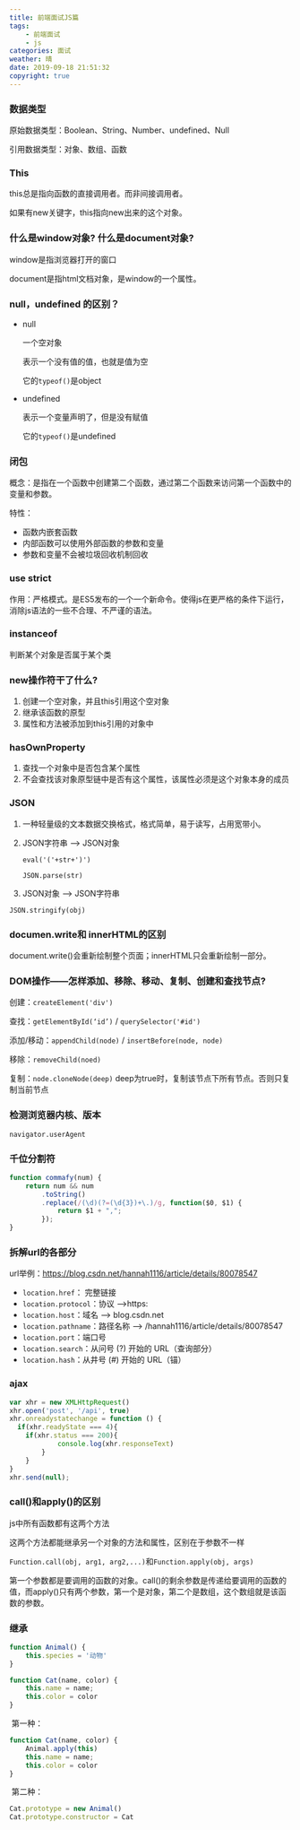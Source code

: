 ```yaml
---
title: 前端面试JS篇
tags: 
    - 前端面试
    - js
categories: 面试
weather: 晴
date: 2019-09-18 21:51:32
copyright: true
---
```




### 数据类型

原始数据类型：Boolean、String、Number、undefined、Null

引用数据类型：对象、数组、函数



### This

this总是指向函数的直接调用者。而非间接调用者。

如果有new关键字，this指向new出来的这个对象。



### 什么是window对象? 什么是document对象?

window是指浏览器打开的窗口

document是指html文档对象，是window的一个属性。



### null，undefined 的区别？

- null

  一个空对象

  表示一个没有值的值，也就是值为空

  它的`typeof()`是object

- undefined

  表示一个变量声明了，但是没有赋值

  它的`typeof()`是undefined



### 闭包

概念：是指在一个函数中创建第二个函数，通过第二个函数来访问第一个函数中的变量和参数。

特性：

- 函数内嵌套函数
- 内部函数可以使用外部函数的参数和变量
- 参数和变量不会被垃圾回收机制回收



### use strict

作用：严格模式。是ES5发布的一个一个新命令。使得js在更严格的条件下运行，消除js语法的一些不合理、不严谨的语法。



### instanceof

判断某个对象是否属于某个类



### new操作符干了什么?

1. 创建一个空对象，并且this引用这个空对象
2. 继承该函数的原型
3. 属性和方法被添加到this引用的对象中



### hasOwnProperty

1. 查找一个对象中是否包含某个属性
2. 不会查找该对象原型链中是否有这个属性，该属性必须是这个对象本身的成员



### JSON

1. 一种轻量级的文本数据交换格式，格式简单，易于读写，占用宽带小。

2. JSON字符串 --> JSON对象

   `eval('('+str+')')`

   `JSON.parse(str)`

3.  JSON对象 --> JSON字符串

   `JSON.stringify(obj)`



### documen.write和 innerHTML的区别

document.write()会重新绘制整个页面；innerHTML只会重新绘制一部分。



### DOM操作——怎样添加、移除、移动、复制、创建和查找节点?

创建：`createElement('div')`

查找：`getElementById(‘id’)` / `querySelector('#id')`

添加/移动：`appendChild(node)` /  `insertBefore(node, node)`

移除：`removeChild(noed)`

复制：`node.cloneNode(deep)`  deep为true时，复制该节点下所有节点。否则只复制当前节点



### 检测浏览器内核、版本

`navigator.userAgent`



### 千位分割符

```js
function commafy(num) {
    return num && num
        .toString()
        .replace(/(\d)(?=(\d{3})+\.)/g, function($0, $1) {
            return $1 + ",";
        });
}
```





### 拆解url的各部分

url举例：https://blog.csdn.net/hannah1116/article/details/80078547

- `location.href`： 完整链接 
- `location.protocol`：协议 –>https:
- `location.host`：域名 –> blog.csdn.net
- `location.pathname`：路径名称 --> /hannah1116/article/details/80078547
- `location.port`：端口号
- `location.search`：从问号 (?) 开始的 URL（查询部分）
- `location.hash`：从井号 (#) 开始的 URL（锚）



### ajax

```js
var xhr = new XMLHttpRequest()
xhr.open('post', '/api', true)
xhr.onreadystatechange = function () {
  if(xhr.readyState === 4){
  	if(xhr.status === 200){
			console.log(xhr.responseText)
		}
	}
}
xhr.send(null);
```



### call()和apply()的区别

js中所有函数都有这两个方法

这两个方法都能继承另一个对象的方法和属性，区别在于参数不一样

`Function.call(obj, arg1, arg2,...)`和`Function.apply(obj, args)` 

第一个参数都是要调用的函数的对象。call()的剩余参数是传递给要调用的函数的值，而apply()只有两个参数，第一个是对象，第二个是数组，这个数组就是该函数的参数。



### 继承

```js
function Animal() {
	this.species = '动物'
}

function Cat(name, color) {
	this.name = name;
	this.color = color
}
```

​	第一种：

```js
function Cat(name, color) {
    Animal.apply(this)
	this.name = name;
	this.color = color
}
```

​	第二种： 

```js
Cat.prototype = new Animal()
Cat.prototype.constructor = Cat
```

